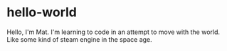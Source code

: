 # hello-world
Hello, I'm Mat. I'm learning to code in an attempt to move with the world. Like some kind of steam engine in the space age.
